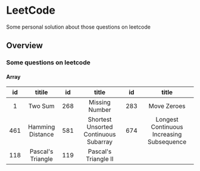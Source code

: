 # LeetCode
Some personal solution about those questions on leetcode

## Overview
### Some questions on leetcode
#### Array
 | id | titile          | id | title          | id | title          |
 | :-:| :-------------: | :-:| :-------------:| :-:| :-------------:|
 | 1  | Two Sum         | 268| Missing Number | 283|  Move Zeroes   |
 |461 | Hamming Distance| 581| Shortest Unsorted Continuous Subarray | 674|  Longest Continuous Increasing Subsequence   |
 |118 | Pascal's Triangle|119| Pascal's Triangle II|
